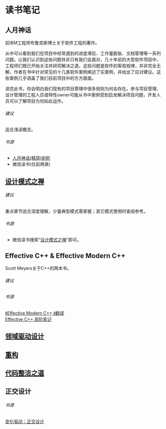 # 读书笔记

## 人月神话
前IBM工程师布鲁克斯博士关于软件工程的著作。

从中可以看到我们在项目中经常遇到的进度滞后、工作量膨胀、文档管理等一系列问题。让我们认识到这些问题并非只有我们会面对，几十年前的大型软件项目中，工程师们既已开始关注并研究解决之道。这些问题是软件的客观规律，并非完全无解，作者在书中针对常见的十几类软件案例阐述了实案例，并给出了应对建议。这些案例几乎涵盖了我们目前项目中的方方面面。

读完此书，你会明白我们现有的项目管理中很多规则为何会存在。参与项目管理、设计管理的工程人员或特性owner可能从书中案例受到启发解决项目问题，开发人员可以了解项目为何如此运作。

###### 建议
适合浅读概览。
###### 书源
* [人月神话(精简)剖析](https://wenku.baidu.com/view/a66b8480b42acfc789eb172ded630b1c58ee9b7d.html)
* 微信读书(仅前两章)

## [设计模式之禅](../sw_eng/patterns.md)

###### 建议
重点章节适合深度理解，少量典型模式需掌握；其它模式使用时查阅参考。
###### 书源
* 微信读书搜索“[设计模式之禅](https://weread.qq.com/web/reader/93d32960597d0d93d74344e)”即可。

## Effective C++ & Effective Modern C++
Scott Meyers关于C++的两本书。
###### 建议

###### 书源
[《Effective Modern C++ 》翻译](https://github.com/kelthuzadx/EffectiveModernCppChinese)  
[Effective C++ 高阶笔记](https://mp.weixin.qq.com/s?__biz=MzAxNDI5NzEzNg==&mid=2651168193&idx=1&sn=de52028d24539944930f1a00b2d82f6d&chksm=80644c9eb713c58862bd086fa08cbc7a9a881fb01745110122b0202b25119815de997b01ba7a&scene=21#wechat_redirect)

## [领域驱动设计](ddd_notes.md)

## [重构](refactor_notes.md)

## [代码整洁之道](clean_code.md)

## 正交设计
###### 书源
[变化驱动：正交设计](https://www.jianshu.com/p/d127b8afc8cb)

